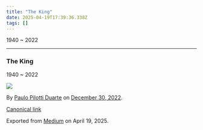 ```yaml
---
title: "The King"
date: 2025-04-19T17:39:36.338Z
tags: []
---
```


1940 ~ 2022

* * *

### The King

1940 ~ 2022

![](https://cdn-images-1.medium.com/max/800/1*SwdbLmZpMwZL1fN272PluA@2x.jpeg)

By [Paulo Pilotti Duarte](https://medium.com/@paulopilotti) on [December 30, 2022](https://medium.com/p/779e7912bf60).

[Canonical link](https://medium.com/@paulopilotti/the-king-779e7912bf60)

Exported from [Medium](https://medium.com) on April 19, 2025.